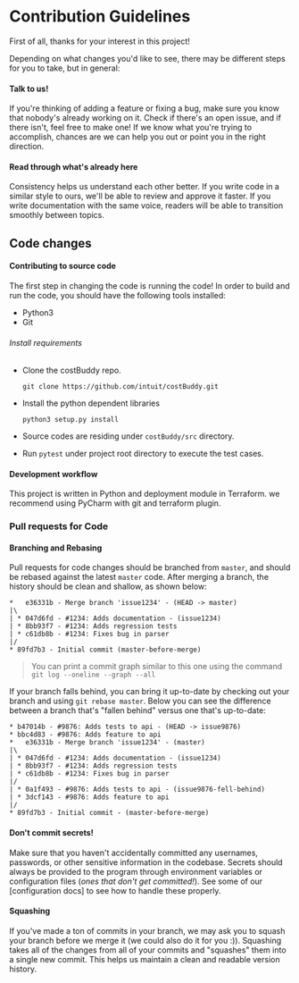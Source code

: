# Contribution Guidelines

First of all, thanks for your interest in this project!

Depending on what changes you'd like to see, there may be different steps
for you to take, but in general:

#### Talk to us!

If you're thinking of adding a feature or fixing a bug, make
sure you know that nobody's already working on it. Check if there's an open
issue, and if there isn't, feel free to make one! If we know what you're
trying to accomplish, chances are we can help you out or point you in the
right direction.

#### Read through what's already here

Consistency helps us understand each other better. If you write code in a
similar style to ours, we'll be able to review and approve it faster. If
you write documentation with the same voice, readers will be able to
transition smoothly between topics.

## Code changes

#### Contributing to source code

The first step in changing the code is running the code! In order to build
and run the code, you should have the following tools installed:

* Python3
* Git

###### Install requirements

* Clone the costBuddy repo.

    `git clone https://github.com/intuit/costBuddy.git`
* Install the python dependent libraries 

    `python3 setup.py install`
* Source codes are residing under `costBuddy/src` directory.
* Run `pytest` under project root directory to execute the test cases.

#### Development workflow

This project is written in Python and deployment module in Terraform.
we recommend using PyCharm with git and terraform plugin.



### Pull requests for Code

#### Branching and Rebasing

Pull requests for code changes should be branched from `master`, and should
be rebased against the latest `master` code. After merging a branch, the
history should be clean and shallow, as shown below:

```
*   e36331b - Merge branch 'issue1234' - (HEAD -> master)
|\
| * 047d6fd - #1234: Adds documentation - (issue1234)
| * 8bb93f7 - #1234: Adds regression tests
| * c61db8b - #1234: Fixes bug in parser
|/
* 89fd7b3 - Initial commit (master-before-merge)
```

> You can print a commit graph similar to this one using the command
> `git log --oneline --graph --all`

If your branch falls behind, you can bring it up-to-date by checking out your
branch and using `git rebase master`. Below you can see the difference between
a branch that's "fallen behind" versus one that's up-to-date:

```
* b47014b - #9876: Adds tests to api - (HEAD -> issue9876)
* bbc4d83 - #9876: Adds feature to api
*   e36331b - Merge branch 'issue1234' - (master)
|\
| * 047d6fd - #1234: Adds documentation - (issue1234)
| * 8bb93f7 - #1234: Adds regression tests
| * c61db8b - #1234: Fixes bug in parser
|/
| * 0a1f493 - #9876: Adds tests to api - (issue9876-fell-behind)
| * 3dcf143 - #9876: Adds feature to api
|/
* 89fd7b3 - Initial commit - (master-before-merge)
```

#### Don't commit secrets!

Make sure that you haven't accidentally committed any usernames, passwords,
or other sensitive information in the codebase. Secrets should always be
provided to the program through environment variables or configuration files
(_ones that don't get committed!_). See some of our [configuration docs] to
see how to handle these properly.

#### Squashing

If you've made a ton of commits in your branch, we may ask you to squash your
branch before we merge it (we could also do it for you :)). Squashing takes
all of the changes from all of your commits and "squashes" them into a single
new commit. This helps us maintain a clean and readable version history.

